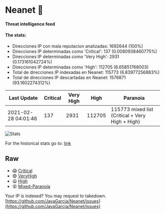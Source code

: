 # Neanet :hocho:
#### Threat intelligence feed
#### The stats:

- Direcciones IP con mala reputacion analizadas: 1692644 (100%)
- Direcciones IP determinadas como 'Critical':  137 (0.0080938460775%)
- Direcciones IP determinadas como 'Very High':  2931 (0.173161042724%)
- Direcciones IP determinadas como 'High':  112705 (6.65851768003)
- Total de direcciones IP indexadas en Neanet:  115773 (6.83977256883%)
- Total de direcciones IP descartadas en Neanet:  1576871 (93.1602274312%)

| Last Update | Critical | Very High | High | Paranoia |
| --- | --- | --- | --- | --- |
| 2021-02-28 04:01:46 | 137 | 2931 | 112705 | 115773 mixed list (Critical + Very High + High)|

![Stats](https://docs.google.com/spreadsheets/d/e/2PACX-1vSnaNMIXVabIpDJjufMlzH7poXnshF3mgd8Is1g9ytUEzVsP5my4Trn8f-xkoLLQ38xpL3HtmUexLo6/pubchart?oid=501124687&format=image)

For the historical stats go to: [link](/stats.csv)
## Raw
- :scream: [Critical](https://raw.githubusercontent.com/JavaGarcia/Neanet/master/blacklists/neanet_critical.txt)
- :fearful: [VeryHigh](https://raw.githubusercontent.com/JavaGarcia/Neanet/master/blacklists/neanet_veryHigh.txtt)
- :frowning: [High](https://raw.githubusercontent.com/JavaGarcia/Neanet/master/blacklists/neanet_high.txt)
- :dizzy_face: [Mixed-Paranoia](https://raw.githubusercontent.com/JavaGarcia/Neanet/master/blacklists/neanet_all.txt)


Your IP is indexed? You may request to takedown. [https://github.com/JavaGarcia/Neanet/issues](https://github.com/JavaGarcia/Neanet/issues)




































































































































































































































































































































































































































































































































































































































































































































































































































































































































































































































































































































































































































































































































































































































































































































































































































































































































































































































































































































































































































































































































































































































































































































































































































































































































































































































































































































































































































































































































































































































































































































































































































































































































































































































































































































































































































































































































































































































































































































































































































































































































































































































































































































































































































































































































































































































































































